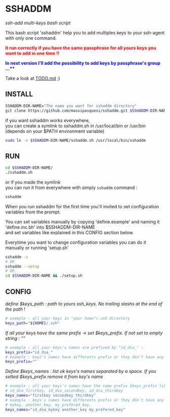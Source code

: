 # SSHADDM

*_ssh-add multi-keys bash script_*

This bash script 'sshaddm' help you to add multiples keys to your ssh-agent with only one command.

<strong style="color:red">It run correctly if you have the same passphrase for all yours keys you want to add in one time !!</strong>

<strong style="color:blue">In next version I'll add the possibility to add keys by passphrase's group ...**</strong>

Take a look at [TODO.md](https://github.com/massipasquesi/sshaddm/blob/master/TODO.md) ;)

## INSTALL

```bash
SSHADDM-DIR-NAME="The name you want for sshaddm directory"
git clone https://github.com/massipasquesi/sshaddm.git $SSHADDM-DIR-NAME
```

if you want sshaddm works everywhere,  
you can create a symlink to sshaddm.sh in /usr/local/bin or /usr/bin (depends on your $PATH environment variable)

```bash
sudo ln -s $SSHADDM-DIR-NAME/sshaddm.sh /usr/local/bin/sshaddm
```

## RUN

```bash
cd $SSHADDM-DIR-NAME/
./sshaddm.sh
```

or if you made the symlink  
you can run it from everywhere with simply `sshaddm` command :

```bash
sshaddm
```

When you run sshaddm for the first time you'll invited to set configuration variables from the prompt.

You can set variables manually by copying 'define.example' and naming it 'define.inc.bh' into $SSHADDM-DIR-NAME  
and set variables like explained in this CONFIG section below.

Everytime you want to change configuration variables you can do it manually or running 'setup.sh'

```bash
sshaddm -s
# OR
sshaddm --setup
# OR
cd $SSHADDM-DIR-NAME && ./setup.sh
```

## CONFIG

*define $keys\_path : path to yours ssh_keys. No trailing slashs at the end of the path !*

```bash
# exemple : all your keys in "your home"/.ssh directory
keys_path="${HOME}/.ssh"
```

*If all your keys have the same prefix -> set $keys\_prefix.*
*If not set to empty string : ""*

```bash
# exemple : all your keys's names are prefixed by "id_dsa_" :
keys_prefix="id_dsa_"
# exemple : keys's names have differents prefix or they don't have any :
keys_prefix=""
```

*Define $keys\_names : list ok keys's names separated by a space.*
*If you setted $keys\_prefix remove it from key's name*

```bash
# exemple : all your keys's names have the same prefix $keys_prefix like :
# id_dsa_firstkey, id_dsa_secondkey, id_dsa_thirdkey
keys_names="firstkey secondkey thirdkey"
# exemple : keys's names have differents prefix or they don't have any like :
# mykey, another_key, my_prefered_key,
keys_names="id_dsa_mykey another_key my_prefered_key"
```
